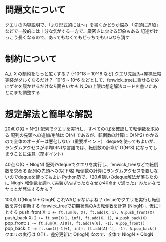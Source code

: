 # 問題文について
クエリの内容説明で、「より形式的には〜」を書くかどうか悩み
「先頭に追加」などで一般的には十分な気がする一方で、厳密さに欠ける印象もある
記述がけっこう長くなるので、あってもなくてもどっちでもいいなら消す

# 制約について
A_i, X の制約をもっと広くする？ (-10^18 ~ 10^18 など) クエリ先読み+座標圧縮 実装がダルくなるだけ？
-10^6 ~ 10^6 などとして、fenwick_treeに乗せるためにゲタを履かせるだけなら面白いかも
N,Qの上限は想定解法コードを書いたあとにまた調整する

# 想定解法と簡単な解説
20点 O(Q * N^2)
配列でクエリを実行し、すべての(i,j)を確認して転倒数を求める
配列の先頭への追加/削除は O(N) であるが、転倒数の計算に O(N^2) かかるので全体のオーダーは悪化しない（重要ポイント）
dequeを使ってもよいが、ランダムアクセスが平均O(N)な言語では、転倒数の計算が O(N^3) になってしまうことに注意（罠ポイント）

40点 O(Q * NlogN)
配列やdequeでクエリを実行し、fenwick_treeなどで転倒数を求める
配列の先頭への(以下略)
転倒数の計算にランダムアクセスを要しないのでdequeを使ってもよい
Python勢で、「20点狙いのdeque解法が落ちたのに NlogN 転倒数を調べて実装がんばったらなぜか40点まで通った」みたいなモヤっとが発生するかも？

100点 O(NlogN + QlogN) これWAじゃないよね？
dequeでクエリを実行し転倒数を差分更新する
fenwick_treeで初期状態のAの転倒数を計算 (NlogN) 、仮に I とする
push_front X: `I += ft.sum(0, X), ft.add(X, 1), A.push_front(X)`
push_back X: `I += ft.sum(X+1, inf), ft.add(X, 1), A.push_back(X)`
pop_front: `I -= ft.sum(0, A[0]), ft.add(A[0], -1), A.pop_front()`
pop_back: `I -= ft.sum(A[-1]+1, inf), ft.add(A[-1], -1), A.pop_back()`
クエリの実行は O(1) 、差分更新に O(logN) なので、全体で NlogN + QlogN
